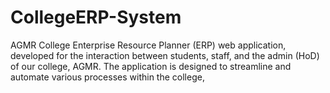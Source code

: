 # CollegeERP-System
AGMR College Enterprise Resource Planner (ERP) web application, developed for the interaction between students, staff, and the admin (HoD) of our college, AGMR. The application is designed to streamline and automate various processes within the college,
